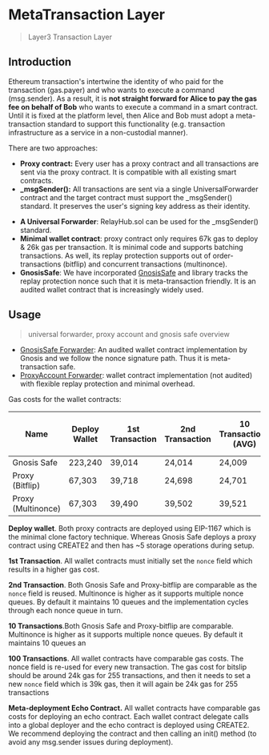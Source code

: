 # MetaTransaction Layer

> Layer3 Transaction Layer

## Introduction

Ethereum transaction's intertwine the identity of who paid for the transaction (gas.payer) and who wants to execute a command (msg.sender). As a result, it is **not straight forward for Alice to pay the gas fee on behalf of Bob** who wants to execute a command in a smart contract. Until it is fixed at the platform level, then Alice and Bob must adopt a meta-transaction standard to support this functionality (e.g. transaction infrastructure as a service in a non-custodial manner).

There are two approaches:

- **Proxy contract:** Every user has a proxy contract and all transactions are sent via the proxy contract. It is compatible with all existing smart contracts.
- **\_msgSender():** All transactions are sent via a single UniversalForwarder contract and the target contract must support the \_msgSender() standard. It preserves the user's signing key address as their identity.

* **A Universal Forwarder**: RelayHub.sol can be used for the \_msgSender() standard.
* **Minimal wallet contract**: proxy contract only requires 67k gas to deploy & 26k gas per transaction. It is minimal code and supports batching transactions. As well, its replay protection supports out of order-transactions (bitflip) and concurrent transactions (multinonce).
* **GnosisSafe**: We have incorporated [GnosisSafe](https://github.com/gnosis/safe-contracts) and library tracks the replay protection nonce such that it is meta-transaction friendly. It is an audited wallet contract that is increasingly widely used.

## Usage

> universal forwarder, proxy account and gnosis safe overview

- [GnosisSafe Forwarder](./gnosisSafe.md#gnosis-safe-forwarder): An audited wallet contract implementation by Gnosis and we follow the nonce signature path. Thus it is meta-transaction safe.
- [ProxyAccount Forwarder](./proxyAccounts.md#proxy-account-forwarder): wallet contract implementation (not audited) with flexible replay protection and minimal overhead.

Gas costs for the wallet contracts:

| Name               | Deploy Wallet | 1st Transaction | 2nd Transaction | 10 Transactions (AVG) | 100 Transactions (AVG) | Meta-deployment Echo Contract |
| ------------------ | ------------- | --------------- | --------------- | --------------------- | ---------------------- | ----------------------------- |
| Gnosis Safe        | 223,240       | 39,014          | 24,014          | 24,009                | 24,011                 | 24,9179                       |
| Proxy (Bitflip)    | 67,303        | 39,718          | 24,698          | 24,701                | 24,704                 | 25,9423                       |
| Proxy (Multinonce) | 67,303        | 39,490          | 39,502          | 39,521                | 27,228                 | 25,9239                       |

**Deploy wallet**. Both proxy contracts are deployed using EIP-1167 which is the minimal clone factory technique. Whereas Gnosis Safe deploys a proxy contract using CREATE2 and then has ~5 storage operations during setup.

**1st Transaction**. All wallet contracts must initially set the `nonce` field which results in a higher gas cost.

**2nd Transaction**. Both Gnosis Safe and Proxy-bitflip are comparable as the `nonce` field is reused. Multinonce is higher as it supports multiple nonce queues. By default it maintains 10 queues and the implementation cycles through each nonce queue in turn.

**10 Transactions**.Both Gnosis Safe and Proxy-bitflip are comparable. Multinonce is higher as it supports multiple nonce queues. By default it maintains 10 queues an

**100 Transactions**. All wallet contracts have comparable gas costs. The nonce field is re-used for every new transaction. The gas cost for bitslip should be around 24k gas for 255 transactions, and then it needs to set a new `nonce` field which is 39k gas, then it will again be 24k gas for 255 transactions

**Meta-deployment Echo Contract.** All wallet contracts have comparable gas costs for deploying an echo contract. Each wallet contract delegate calls into a global deployer and the echo contract is deployed using CREATE2. We recommend deploying the contract and then calling an init() method (to avoid any msg.sender issues during deployment).
